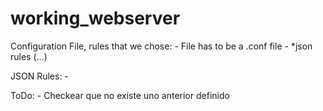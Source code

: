 # working_webserver

Configuration File, rules that we chose:
	- File has to be a .conf file
	- *json rules (...)


JSON Rules:
			- 


ToDo:
		- Checkear que no existe uno anterior definido
